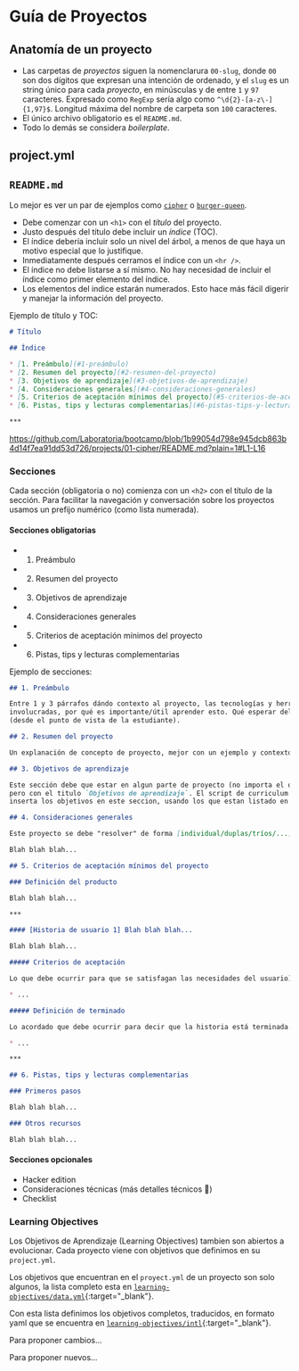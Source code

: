 # Guía de Proyectos

## Anatomía de un proyecto

* Las carpetas de _proyectos_ siguen la nomenclarura `00-slug`, donde `00` son
  dos dígitos que expresan una intención de ordenado, y el `slug` es un string
  único para cada _proyecto_, en minúsculas y de entre `1` y `97` caracteres.
  Expresado como `RegExp` sería algo como `^\d{2}-[a-z\-]{1,97}$`. Longitud
  máxima del nombre de carpeta son `100` caracteres.
* El único archivo obligatorio es el `README.md`.
* Todo lo demás se considera _boilerplate_.

## project.yml

## `README.md`

Lo mejor es ver un par de ejemplos como
[`cipher`](../tree/master/projects/01-cipher) o
[`burger-queen`](../tree/master/projects/04-burger-queen).

* Debe comenzar con un `<h1>` con el _título_ del proyecto.
* Justo después del título debe incluir un _índice_ (TOC).
* El índice debería incluir solo un nivel del árbol, a menos de que haya un
  motivo especial que lo justifique.
* Inmediatamente después cerramos el índice con un `<hr />`.
* El índice no debe listarse a sí mismo. No hay necesidad de incluir el índice como primer elemento del índice.
* Los elementos del indice estarán numerados. Esto hace más fácil digerir y manejar la información del proyecto.

Ejemplo de título y TOC:

```md
# Título

## Índice

* [1. Preámbulo](#1-preámbulo)
* [2. Resumen del proyecto](#2-resumen-del-proyecto)
* [3. Objetivos de aprendizaje](#3-objetivos-de-aprendizaje)
* [4. Consideraciones generales](#4-consideraciones-generales)
* [5. Criterios de aceptación mínimos del proyecto](#5-criterios-de-aceptación-mínimos-del-proyecto)
* [6. Pistas, tips y lecturas complementarias](#6-pistas-tips-y-lecturas-complementarias)

***
```

https://github.com/Laboratoria/bootcamp/blob/1b99054d798e945dcb863b4d14f7ea91dd53d726/projects/01-cipher/README.md?plain=1#L1-L16

### Secciones

Cada sección (obligatoria o no) comienza con un `<h2>` con el título de la
sección. Para facilitar la navegación y conversación sobre los proyectos usamos
un prefijo numérico (como lista numerada).

#### Secciones obligatorias

* 1. Preámbulo
* 2. Resumen del proyecto
* 3. Objetivos de aprendizaje
* 4. Consideraciones generales
* 5. Criterios de aceptación mínimos del proyecto
* 6. Pistas, tips y lecturas complementarias

Ejemplo de secciones:

```md
## 1. Preámbulo

Entre 1 y 3 párrafos dándo contexto al proyecto, las tecnologías y herramientas
involucradas, por qué es importante/útil aprender esto. Qué esperar del proyecto
(desde el punto de vista de la estudiante).

## 2. Resumen del proyecto

Un explanación de concepto de proyecto, mejor con un ejemplo y contexto.

## 3. Objetivos de aprendizaje

Este sección debe que estar en algun parte de proyecto (no importa el orden)
pero con el titulo `Objetivos de aprendizaje`. El script de curriculum parser
inserta los objetivos en este seccion, usando los que estan listado en el `project.yml`.

## 4. Consideraciones generales

Este proyecto se debe "resolver" de forma [individual/duplas/tríos/...].

Blah blah blah...

## 5. Criterios de aceptación mínimos del proyecto

### Definición del producto

Blah blah blah...

***

#### [Historia de usuario 1] Blah blah blah...

Blah blah blah...

##### Criterios de aceptación

Lo que debe ocurrir para que se satisfagan las necesidades del usuario)

* ...

##### Definición de terminado

Lo acordado que debe ocurrir para decir que la historia está terminada.

* ...

***

## 6. Pistas, tips y lecturas complementarias

### Primeros pasos

Blah blah blah...

### Otros recursos

Blah blah blah...
```

#### Secciones opcionales

* Hacker edition
* Consideraciones técnicas (más detalles técnicos :see_no_evil:)
* Checklist

### Learning Objectives 

Los Objetivos de Aprendizaje (Learning Objectives) tambien son abiertos a evolucionar.
Cada proyecto viene con objetivos que definimos en su `project.yml`.

Los objetivos que encuentran en el `proyect.yml` de un proyecto son solo algunos,
la lista completo esta en [`learning-objectives/data.yml`](./src/learning-objectives.data.yml){:target="_blank"}.
 
 Con esta lista definimos los objetivos completos, traducidos, en formato yaml
 que se encuentra en [`learning-objectives/intl`](./src/learning-objectives.data.yml){:target="_blank"}.

 Para proponer cambios...

 Para proponer nuevos...

